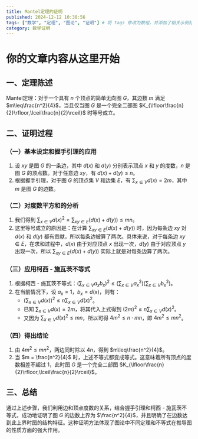 ```yaml
---
title: Mantel定理的证明
published: 2024-12-12 10:38:56
tags: ["数学", "定理", "图论", "证明"] # 将 tags 修改为数组，并添加了相关示例标签
category: 数学证明
---
```


# 你的文章内容从这里开始

<!--  # Mantel定理 -->

## 一、定理陈述

Mantel定理：对于一个具有 $n$ 个顶点的简单无向图 $G$，其边数 $m$ 满足 $m\leq\frac{n^2}{4}$，当且仅当图 $G$ 是一个完全二部图 $K_{\lfloor\frac{n}{2}\rfloor,\lceil\frac{n}{2}\rceil}$ 时等号成立。

## 二、证明过程

### （一）基本设定和握手引理的应用

1. 设 $xy$ 是图 $G$ 的一条边，其中 $d(x)$ 和 $d(y)$ 分别表示顶点 $x$ 和 $y$ 的度数，$n$ 是图 $G$ 的顶点数。对于任意边 $xy$，有 $d(x)+d(y)\leq n$。
2. 根据握手引理，对于图 $G$ 的顶点集 $V$ 和边集 $E$，有 $\sum_{x\in V}d(x)=2m$，其中 $m$ 是图 $G$ 的边数。

### （二）对度数平方和的分析

1. 我们得到 $\sum_{x\in V}d(x)^2=\sum_{xy\in E}(d(x)+d(y))\leq mn$。
2. 这里等号成立的原因是：在计算 $\sum_{xy\in E}(d(x)+d(y))$ 时，因为每条边 $xy$ 对 $d(x)$ 和 $d(y)$ 都有贡献，所以每条边被算了两次。具体来说，对于每条边 $xy\in E$，在求和过程中，$d(x)$ 由于对应顶点 $x$ 出现一次，$d(y)$ 由于对应顶点 $y$ 出现一次，所以 $\sum_{xy\in E}(d(x)+d(y))$ 实际上就是对每条边算了两次。

### （三）应用柯西 - 施瓦茨不等式

1. 根据柯西 - 施瓦茨不等式：$(\sum_{x\in V}a_xb_x)^2\leq(\sum_{x\in V}a_x^2)(\sum_{x\in V}b_x^2)$。
2. 在当前情况下，设 $a_x = 1$，$b_x=d(x)$，则有：
    - $(\sum_{x\in V}d(x))^2\leq n\sum_{x\in V}d(x)^2$。
    - 已知 $\sum_{x\in V}d(x)=2m$，将其代入上式得到 $(2m)^2\leq n\sum_{x\in V}d(x)^2$。
    - 又因为 $\sum_{x\in V}d(x)^2\leq mn$，所以可得 $4m^2\leq n\cdot mn$，即 $4m^2\leq mn^2$。

### （四）得出结论

1. 由 $4m^2\leq mn^2$，两边同时除以 $4n$，得到 $m\leq\frac{n^2}{4}$。
2. 当 $m = \frac{n^2}{4}$ 时，上述不等式都变成等式。这意味着所有顶点的度数相差不超过 $1$，此时图 $G$ 是一个完全二部图 $K_{\lfloor\frac{n}{2}\rfloor,\lceil\frac{n}{2}\rceil}$。

## 三、总结

通过上述步骤，我们利用边和顶点度数的关系，结合握手引理和柯西 - 施瓦茨不等式，成功地证明了图 $G$ 的边数上界为 $\frac{n^2}{4}$，并且明确了在边数达到此上界时图的结构特征。这种证明方法体现了图论中不同定理和不等式在推导图的性质方面的强大作用。
